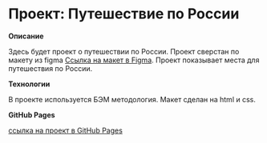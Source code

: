 # Проект: Путешествие по России

**Описание**

Здесь будет проект о путешествии по России. Проект сверстан по макету из figma [Ссылка на макет в Figma](https://www.figma.com/file/5S2WSbEFL6awjVWJ0NWL8Q/Sprint-3_-Russia-_-desktop-mobile?node-id=28503%3A0). Проект показывает места для путешествия по России.

**Технологии**

В проекте используется БЭМ методология. Макет сделан на html и css.

**GitHub Pages**

[ссылка на проект в GitHub Pages](https://hamstil.github.io/russian-travel/)
